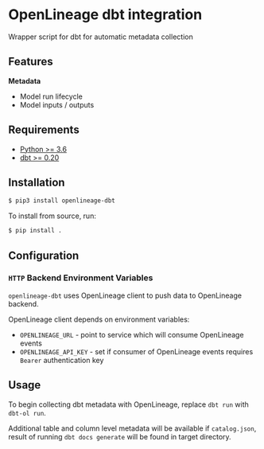 # OpenLineage dbt integration

Wrapper script for dbt for automatic metadata collection

## Features

**Metadata**

* Model run lifecycle
* Model inputs / outputs

## Requirements

- [Python >= 3.6](https://www.python.org/downloads)
- [dbt >= 0.20](https://www.getdbt.com/)

## Installation

```bash
$ pip3 install openlineage-dbt
```

To install from source, run:

```bash
$ pip install .
```

## Configuration


### `HTTP` Backend Environment Variables

`openlineage-dbt` uses OpenLineage client to push data to OpenLineage backend.

OpenLineage client depends on environment variables:

* `OPENLINEAGE_URL` - point to service which will consume OpenLineage events
* `OPENLINEAGE_API_KEY` - set if consumer of OpenLineage events requires `Bearer` authentication key


## Usage

To begin collecting dbt metadata with OpenLineage, replace `dbt run` with `dbt-ol run`.

Additional table and column level metadata will be available if `catalog.json`, result of running `dbt docs generate` will be found in target directory.
